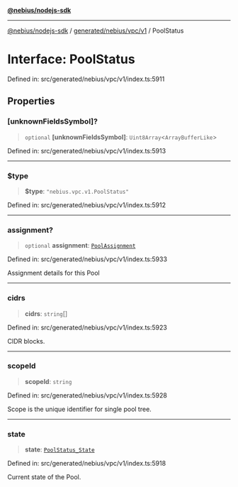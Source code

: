 [**@nebius/nodejs-sdk**](../../../../../README.md)

---

[@nebius/nodejs-sdk](../../../../../README.md) / [generated/nebius/vpc/v1](../README.md) / PoolStatus

# Interface: PoolStatus

Defined in: src/generated/nebius/vpc/v1/index.ts:5911

## Properties

### \[unknownFieldsSymbol\]?

> `optional` **\[unknownFieldsSymbol\]**: `Uint8Array`\<`ArrayBufferLike`\>

Defined in: src/generated/nebius/vpc/v1/index.ts:5913

---

### $type

> **$type**: `"nebius.vpc.v1.PoolStatus"`

Defined in: src/generated/nebius/vpc/v1/index.ts:5912

---

### assignment?

> `optional` **assignment**: [`PoolAssignment`](PoolAssignment.md)

Defined in: src/generated/nebius/vpc/v1/index.ts:5933

Assignment details for this Pool

---

### cidrs

> **cidrs**: `string`[]

Defined in: src/generated/nebius/vpc/v1/index.ts:5923

CIDR blocks.

---

### scopeId

> **scopeId**: `string`

Defined in: src/generated/nebius/vpc/v1/index.ts:5928

Scope is the unique identifier for single pool tree.

---

### state

> **state**: [`PoolStatus_State`](../type-aliases/PoolStatus_State.md)

Defined in: src/generated/nebius/vpc/v1/index.ts:5918

Current state of the Pool.
